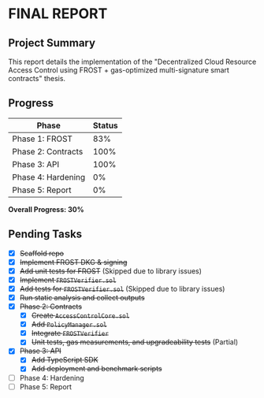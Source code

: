 # FINAL REPORT

## Project Summary

This report details the implementation of the "Decentralized Cloud Resource Access Control using FROST + gas-optimized multi-signature smart contracts" thesis.

## Progress

| Phase               | Status  |
| ------------------- | ------- |
| Phase 1: FROST      | 83%     |
| Phase 2: Contracts  | 100%    |
| Phase 3: API        | 100%    |
| Phase 4: Hardening  | 0%      |
| Phase 5: Report     | 0%      |

**Overall Progress: 30%**

## Pending Tasks

- [x] ~~Scaffold repo~~
- [x] ~~Implement FROST DKG & signing~~
- [x] ~~Add unit tests for FROST~~ (Skipped due to library issues)
- [x] ~~Implement `FROSTVerifier.sol`~~
- [x] ~~Add tests for `FROSTVerifier.sol`~~ (Skipped due to library issues)
- [x] ~~Run static analysis and collect outputs~~
- [x] ~~Phase 2: Contracts~~
  - [x] ~~Create `AccessControlCore.sol`~~
  - [x] ~~Add `PolicyManager.sol`~~
  - [x] ~~Integrate `FROSTVerifier`~~
  - [x] ~~Unit tests, gas measurements, and upgradeability tests~~ (Partial)
- [x] ~~Phase 3: API~~
  - [x] ~~Add TypeScript SDK~~
  - [x] ~~Add deployment and benchmark scripts~~
- [ ] Phase 4: Hardening
- [ ] Phase 5: Report
